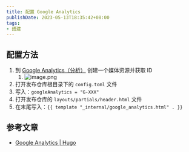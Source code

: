 ```yaml
---
title: 配置 Google Analytics
publishDate: 2023-05-13T18:35:42+08:00
tags:
- 搭建
---
```


## 配置方法

1. 到 [Google Analytics（分析）](https://marketingplatform.google.com/about/analytics/) 创建一个媒体资源并获取 ID
   1. ![image.png](https://cdn.jsdelivr.net/gh/11ze/static/images/google-analytics-1.png)
2. 打开发布仓库根目录下的 `config.toml` 文件
3. 写入：`googleAnalytics = "G-XXX"`
4. 打开发布仓库的 `layouts/partials/header.html` 文件
5. 在末尾写入：`{{ template "_internal/google_analytics.html" . }}`

## 参考文章

- [Google Analytics | Hugo](https://gohugo.io/templates/internal/#google-analytics)
